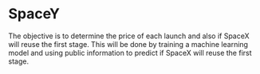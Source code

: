 # SpaceY
The objective is to determine the price of each launch and also if SpaceX will reuse the first stage. This will be done by training a machine learning model and using public information to predict if SpaceX will reuse the first stage.

